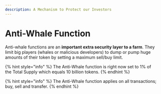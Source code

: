 ```yaml
---
description: A Mechanism to Protect our Investors
---
```


# Anti-Whale Function

Anti-whale functions are an **important extra security layer to a farm**. They limit big players (whales or malicious developers) to dump or pump huge amounts of their token by setting a maximum sell/buy limit.

{% hint style="info" %}
The Anti-Whale function is right now set to 1% of the Total Supply which equals 10 billion tokens.
{% endhint %}

{% hint style="info" %}
The Anti-Whale function applies on all transactions; buy, sell and transfer.
{% endhint %}
